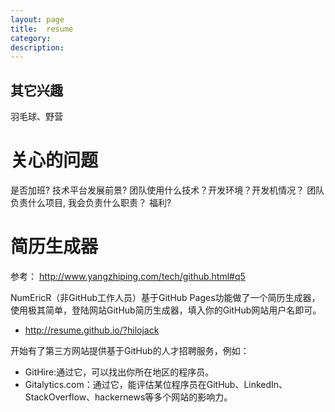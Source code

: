 ```yaml
---
layout: page
title:	resume
category: 
description: 
---
```

## 其它兴趣
羽毛球、野营

# 关心的问题
是否加班?
技术平台发展前景?
团队使用什么技术？开发环境？开发机情况？
团队负责什么项目, 我会负责什么职责？
福利?

# 简历生成器
参考： http://www.yangzhiping.com/tech/github.html#q5

NumEricR（非GitHub工作人员）基于GitHub Pages功能做了一个简历生成器，使用极其简单，登陆网站GitHub简历生成器，填入你的GitHub网站用户名即可。

- http://resume.github.io/?hilojack

开始有了第三方网站提供基于GitHub的人才招聘服务，例如：

- GitHire:通过它，可以找出你所在地区的程序员。
- Gitalytics.com：通过它，能评估某位程序员在GitHub、LinkedIn、StackOverflow、hackernews等多个网站的影响力。
